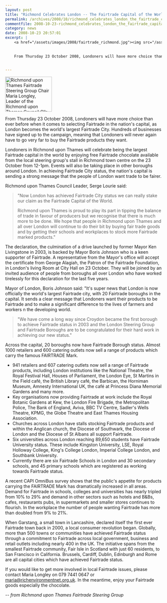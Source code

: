 ```yaml
---
layout: post
title: "Richmond Celebrates London -- The Fairtrade Capital of the World"
permalink: /archives/2008/10/richmond_celebrates_london_the_fairtrade_capital_o.html
commentfile: 2008-10-23-richmond_celebrates_london_the_fairtrade_capital_o
category: news
date: 2008-10-23 20:57:01
excerpt: |
    <a href="/assets/images/2008/fairtrade_richmond.jpg"><img src="/assets/images/2008/fairtrade_richmond-thumb.jpg" width="150" height="112" alt="Richmond upon Thames Fairtrade Steering Group Chair Maria Longley, Leader of the Richmond upon Thames Council  Cllr Serge Lourie, Ann Peterken and Jenny Atton, both members of the Fairtrade Steering Group" class="photo right" /></a>
    
    
    From Thursday 23 October 2008, Londoners will have more choice than ever before when it comes to selecting Fairtrade in the nation's capital, as London becomes the world's largest Fairtrade City. Hundreds of businesses have signed up to the campaign, meaning that Londoners will never again have to go very far to buy the Fairtrade products they want.
    

---
```


<a href="/assets/images/2008/fairtrade_richmond.jpg"><img src="/assets/images/2008/fairtrade_richmond-thumb.jpg" width="150" height="112" alt="Richmond upon Thames Fairtrade Steering Group Chair Maria Longley, Leader of the Richmond upon Thames Council  Cllr Serge Lourie, Ann Peterken and Jenny Atton, both members of the Fairtrade Steering Group" class="photo right" /></a>

From Thursday 23 October 2008, Londoners will have more choice than ever before when it comes to selecting Fairtrade in the nation's capital, as London becomes the world's largest Fairtrade City. Hundreds of businesses have signed up to the campaign, meaning that Londoners will never again have to go very far to buy the Fairtrade products they want.

Londoners in Richmond upon Thames will celebrate being the largest Fairtrade capital in the world by enjoying free Fairtrade chocolate available from the local steering group's stall in Richmond town centre on the 23 October from 12-1pm. Events will also be taking place in other boroughs around London. In achieving Fairtrade City status, the nation's capital is sending a strong message that the people of London want trade to be fairer.

Richmond upon Thames Council Leader, Serge Lourie said:

> "Now London has achieved Fairtrade City status we can really stake our claim as the Fairtrade Capital of the World.
> 
> Richmond upon Thames is proud to play its part in tipping the balance of trade in favour of producers but we recognise that there is much more to be done. We hope that people in Richmond upon Thames and all over London will continue to do their bit by buying fair trade goods and by getting their schools and workplaces to stock more Fairtrade marked products."

The declaration, the culmination of a drive launched by former Mayor Ken Livingstone in 2003, is backed by Mayor Boris Johnson who is a keen supporter of Fairtrade. A representative from the Mayor's office will accept the certificate from George Alagiah, the Patron of the Fairtrade Foundation, in London's living Room at City Hall on 23 October. They will be joined by an invited audience of people from boroughs all over London who have worked tirelessly for this declaration for the last five years.

Mayor of London, Boris Johnson said: "It's super news that London is now officially the world's largest Fairtrade city, with 20 Fairtrade boroughs in the capital. It sends a clear message that Londoners want their products to be Fairtrade and to make a significant difference to the lives of farmers and workers n the developing world.

> "We have come a long way since Croydon became the first borough to achieve Fairtrade status in 2003 and the London Steering Group and Fairtrade Boroughs are to be congratulated for their hard work in achieving our new status."

Across the capital, 20 boroughs now have Fairtrade Borough status. Almost 1000 retailers and 600 catering outlets now sell a range of products which carry the famous FAIRTRADE Mark.

-   941 retailers and 607 catering outlets now sell a range of Fairtrade products, including London institutions like the National Theatre, the Royal Festival Hall, Houses of Parliament, the London Eye, St Martins in the Field café, the British Library café, the Barbican, the Horniman Museum, Amnesty International UK, the café at Princess Diana Memorial Gardens and many more.
-   Key organisations now providing Fairtrade at work include the Royal Botanic Gardens at Kew, the London Fire Brigade, the Metropolitan Police, The Bank of England, Aviva, BBC TV Centre, Sadler's Wells Theatre, KPMG, the Globe Theatre and East Thames Housing Association.
-   Churches across London have stalls stocking Fairtrade products and within the Anglican church, the Diocese of Southwark, the Diocese of London and the Diocese of St Albans all support Fairtrade.
-   Six universities across London reaching 89,650 students have Fairtrade University status. These include Kingston University, LSE, Royal Holloway College, King's College London, Imperial College London, and Southbank University.
-   Currently there are six Fairtrade Schools in London and 30 secondary schools, and 45 primary schools which are registered as working towards Fairtrade status.

A recent CAPI OmniBus survey shows that the public's appetite for products carrying the FAIRTRADE Mark has dramatically increased in all areas. Demand for Fairtrade in schools, colleges and universities has nearly tripled from 10% to 29% and demand in other sectors such as hotels and B&Bs, cafes, restaurants pubs, in supermarkets and smaller stores continues to flourish. In the workplace the number of people wanting Fairtrade has more than doubled from 9% to 21%.

When Garstang, a small town in Lancashire, declared itself the first ever Fairtrade town back in 2000, a local consumer revolution began. Globally, more than 500 towns or communities have achieved Fairtrade status through a commitment to Fairtrade across local government, business and retail outlets including nearly 400 in the UK. The initiative spans from the smallest Fairtrade community, Fair Isle in Scotland with just 60 residents, to San Francisco in California. Brussels, Cardiff, Dublin, Edinburgh and Rome are all capital cities which have achieved Fairtrade status.

If you would like to get more involved in local Fairtrade issues, please contact Maria Longley on 079 7441 0647 or <maria@richenvironmentnet.org.uk>. In the meantime, enjoy your Fairtrade goods especially the chocolate.

<cite>-- from Richmond upon Thames Fairtrade Steering Group</cite>
